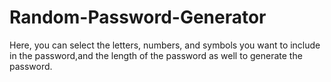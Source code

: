 # Random-Password-Generator
Here, you can select the letters, numbers, and symbols you want to include in the password,and the length of the password as well to generate the password.
